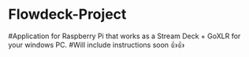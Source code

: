 # Flowdeck-Project
#Application for Raspberry Pi that works as a Stream Deck + GoXLR for your windows PC. 
#Will include instructions soon 👍👍
